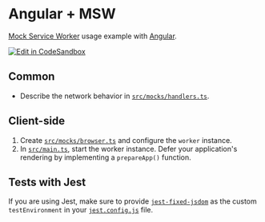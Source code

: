 # Angular + MSW

[Mock Service Worker](https://github.com/mswjs/msw) usage example with [Angular](https://github.com/angular/angular).

[![Edit in CodeSandbox](https://assets.codesandbox.io/github/button-edit-lime.svg)](https://codesandbox.io/p/sandbox/github/mswjs/examples/tree/main/examples/with-angular)

## Common

- Describe the network behavior in [`src/mocks/handlers.ts`](./src/mocks/handlers.ts).

## Client-side

1. Create [`src/mocks/browser.ts`](./src/mocks/browser.ts) and configure the `worker` instance.
1. In [`src/main.ts`](./src/main.ts), start the worker instance. Defer your application's rendering by implementing a `prepareApp()` function.

## Tests with Jest

If you are using Jest, make sure to provide [`jest-fixed-jsdom`](https://github.com/mswjs/jest-fixed-jsdom) as the custom `testEnvironment` in your [`jest.config.js`](./jest.config.js) file.
